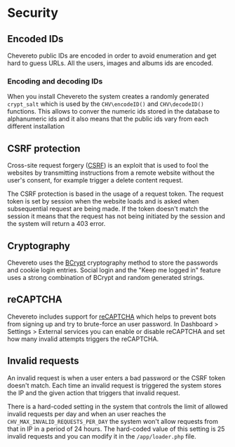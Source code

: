 # Security

## Encoded IDs

Chevereto public IDs are encoded in order to avoid enumeration and get hard to guess URLs. All the users, images and albums ids are encoded.

### Encoding and decoding IDs

When you install Chevereto the system creates a randomly generated `crypt_salt` which is used by the `CHV\encodeID()` and `CHV\decodeID()` functions. This allows to conver the numeric ids stored in the database to alphanumeric ids and it also means that the public ids vary from each different installation

## CSRF protection

Cross-site request forgery ([CSRF](https://en.wikipedia.org/wiki/Cross-site_request_forgery)) is an exploit that is used to fool the websites by transmitting instructions from a remote website without the user's consent, for example trigger a delete content request.

The CSRF protection is based in the usage of a request token. The request token is set by session when the website loads and is asked when subsequential request are being made. If the token doesn't match the session it means that the request has not being initiated by the session and the system will return a 403 error.

## Cryptography

Chevereto uses the [BCrypt](https://en.wikipedia.org/wiki/Bcrypt) cryptography method to store the passwords and cookie login entries. Social login and the "Keep me logged in" feature uses a strong combination of BCrypt and random generated strings.

## reCAPTCHA

Chevereto includes support for [reCAPTCHA](https://www.google.com/recaptcha/intro/) which helps to prevent bots from signing up and try to brute-force an user password. In Dashboard > Settings > External services you can enable or disable reCAPTCHA and set how many invalid attempts triggers the reCAPTCHA.

## Invalid requests

An invalid request is when a user enters a bad password or the CSRF token doesn't match. Each time an invalid request is triggered the system stores the IP and the given action that triggers that invalid request.

There is a hard-coded setting in the system that controls the limit of allowed invalid requests per day and when an user reaches the `CHV_MAX_INVALID_REQUESTS_PER_DAY` the system won't allow requests from that in IP in a period of 24 hours. The hard-coded value of this setting is 25 invalid requests and you can modify it in the `/app/loader.php` file.
